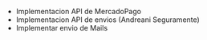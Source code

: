 - Implementacion API de MercadoPago 
- Implementacion API de envios (Andreani Seguramente)
- Implementar envio de Mails
